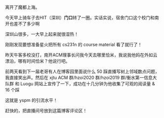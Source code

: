 离开了魔都上海。

今天早上骑车子去HIT（深圳）**门口**转了一圈。实话实说，宿舍门口这个校门和南开也差不了多少啊

深圳山很多，一大早上起来就很湿热！

刚刚发现要想准备星火把所有 cs231n 的 course material 看了就行了！

昨天牛客多校没打，南开ACM理事长问我今天去哪里恰米，我说我他妈在外如云漂泊，哪有时间恰米？他说行吧。

前两天看到下一届老哥有人在博客园里面说什么 50 踩直播写树上邻域数点问题，我直接笑出声。然后在 xjtu ACM 群/hzoi2020 群/hzoi2019 群/衡水第一信息大队群 和 Luogu 网站上宣传了一下，成功在十几分钟为他收集了可观的阅读量 & 16 个踩

这就是 yspm 的引流水平！

赶快的，把直播间号放到这篇博客评论区！